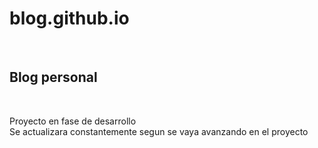 <h1> <a style="text-decoration: none; , color:black;" href="https://amaury-vasquez.github.io/blog.github.io/"> blog.github.io </a> </h1> </br>

<h2> Blog personal </h2></br>
<p> Proyecto en fase de desarrollo </br>
Se actualizara constantemente segun se vaya avanzando en el proyecto</p>
